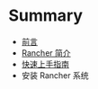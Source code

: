 # Summary

* [前言](README.md)
* [Rancher 简介](overview.md)
* [快速上手指南](第二章-快速上手指南.md)
* 安装 Rancher 系统

